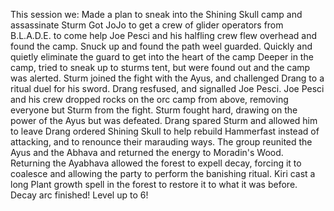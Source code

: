 This session we:
Made a plan to sneak into the Shining Skull camp and assassinate Sturm
Got JoJo to get a crew of glider operators from B.L.A.D.E. to come help
Joe Pesci and his halfling crew flew overhead and found the camp.
Snuck up and found the path weel guarded. Quickly and quietly eliminate the guard to get into the heart of the camp
Deeper in the camp, tried to sneak up to sturms tent, but were found out and the camp was alerted.
Sturm joined the fight with the Ayus, and challenged Drang to a ritual duel for his sword. Drang resfused, and signalled Joe Pesci.
Joe Pesci and his crew dropped rocks on the orc camp from above, removing everyone but Sturm from the fight.
Sturm fought hard, drawing on the power of the Ayus but was defeated.
Drang spared Sturm and allowed him to leave
Drang ordered Shining Skull to help rebuild Hammerfast instead of attacking, and to renounce their marauding ways.
The group reunited the Ayus and the Abhava and returned the energy to Moradin's Wood.
Returning the Ayabhava allowed the forest to expell decay, forcing it to coalesce and allowing the party to perform the banishing ritual.
Kiri cast a long Plant growth spell in the forest to restore it to what it was before.
Decay arc finished!
Level up to 6!
